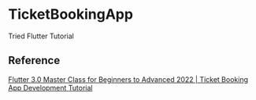 # TicketBookingApp
Tried Flutter Tutorial

## Reference
[Flutter 3.0 Master Class for Beginners to Advanced 2022 | Ticket Booking App Development Tutorial](https://www.youtube.com/watch?v=71AsYo2q_0Y)
